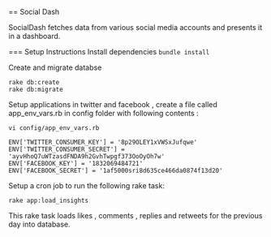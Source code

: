 == Social Dash

SocialDash fetches data from various social media accounts and
presents it in a dashboard.

=== Setup Instructions
Install dependencies
``
bundle install
``

Create and migrate databse
```
rake db:create
rake db:migrate
```

Setup applications in twitter and facebook , create a file called app_env_vars.rb in config folder with following contents :

```
vi config/app_env_vars.rb
```

```
ENV['TWITTER_CONSUMER_KEY'] = '8p29OLEY1xVWSxJufqwe'
ENV['TWITTER_CONSUMER_SECRET'] = 'ayvHhoQ7uWTzasdFNDA9h2GvhTwpgf373OoOyOh7w'
ENV['FACEBOOK_KEY'] = '1832069484721'
ENV['FACEBOOK_SECRET'] = '1af5000sri8d635ce466da0874f13d20'
```

Setup a cron job to run the following rake task:

```
rake app:load_insights
```

This rake task loads likes , comments , replies and retweets for the previous day into database.
